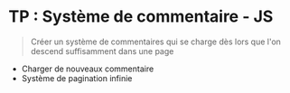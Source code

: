 # TP : Système de commentaire - JS

  >  Créer un système de commentaires qui se charge dès lors que l'on descend suffisamment dans une page

  * Charger de nouveaux commentaire
  * Système de pagination infinie